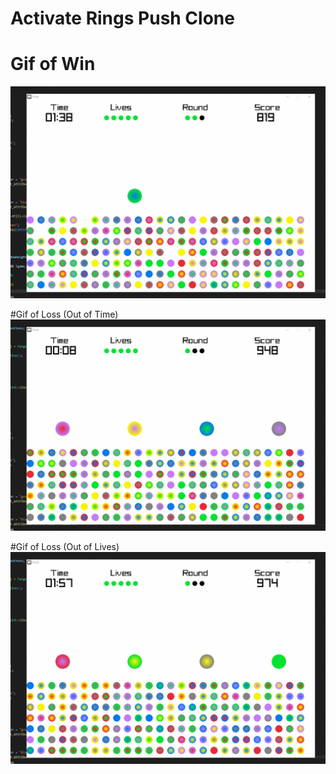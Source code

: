 # Activate Rings Push Clone

# Gif of Win
![](https://github.com/ChrisHuynh333/activate-rings-push/blob/master/gifsForGitHub/Rings-PushWin.gif)

#Gif of Loss (Out of Time)
![](https://github.com/ChrisHuynh333/activate-rings-push/blob/master/gifsForGitHub/Rings-PushLossTime.gif)

#Gif of Loss (Out of Lives)
![](https://github.com/ChrisHuynh333/activate-rings-push/blob/master/gifsForGitHub/Rings-PushLossLives.gif)
